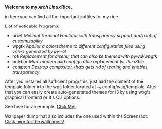 **Welcome to my *Arch Linux* Rice,**

in here you can find all the important dotfiles for my rice.

List of noticable Programs:

- urxvt   *Minimal Terminal Emulator with transparency support and a lot of customizability*
- wpgtk   *Applies a colorscheme to different configuration files using colors generated by pywal*
- rofi    *Replacement for dmenu, that can also be themed with pywal/wpgtk*
- polybar *More modern and configurable replacement for the i3bar*
- compton *Desktop compositor, thats gets rid of tearing and enables transparency*

After you installed all sufficient programs, just add the content of the template folder into the wpg folder located at ~/.config/wpg/template. After that you can easily create auto-genertated themes for i3 by using wpg's graphical frontend or it's CLI options.

See here for an example: [Click Me!](https://github.com/alexanderstephan/i3-dotfiles/blob/master/Example.png?raw=true)


Wallpaper dump that also  includes the one used within the Screenshot:
[Click here for the wallpapers!](https://imgur.com/gallery/SELjK)

